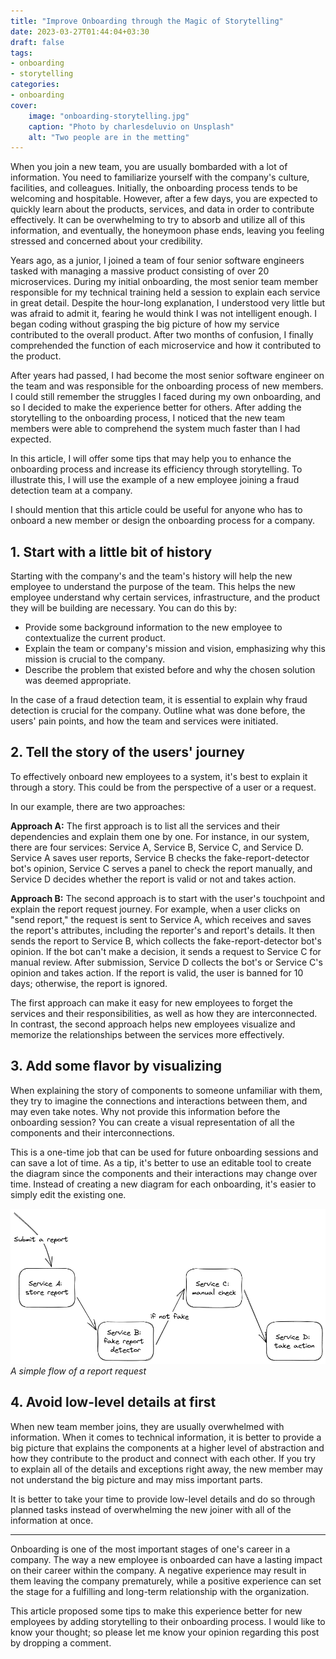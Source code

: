 ```yaml
---
title: "Improve Onboarding through the Magic of Storytelling"
date: 2023-03-27T01:44:04+03:30
draft: false
tags:
- onboarding
- storytelling
categories:
- onboarding
cover:
    image: "onboarding-storytelling.jpg"
    caption: "Photo by charlesdeluvio on Unsplash"
    alt: "Two people are in the metting"
---
```


When you join a new team, you are usually bombarded with a lot of information. You need to familiarize yourself with the company's culture, facilities, and colleagues. Initially, the onboarding process tends to be welcoming and hospitable. However, after a few days, you are expected to quickly learn about the products, services, and data in order to contribute effectively. It can be overwhelming to try to absorb and utilize all of this information, and eventually, the honeymoon phase ends, leaving you feeling stressed and concerned about your credibility.

Years ago, as a junior, I joined a team of four senior software engineers tasked with managing a massive product consisting of over 20 microservices. During my initial onboarding, the most senior team member responsible for my technical training held a session to explain each service in great detail. Despite the hour-long explanation, I understood very little but was afraid to admit it, fearing he would think I was not intelligent enough. I began coding without grasping the big picture of how my service contributed to the overall product. After two months of confusion, I finally comprehended the function of each microservice and how it contributed to the product.

After years had passed, I had become the most senior software engineer on the team and was responsible for the onboarding process of new members. I could still remember the struggles I faced during my own onboarding, and so I decided to make the experience better for others. After adding the storytelling to the onboarding process, I noticed that the new team members were able to comprehend the system much faster than I had expected.

In this article, I will offer some tips that may help you to enhance the onboarding process and increase its efficiency through storytelling. To illustrate this, I will use the example of a new employee joining a fraud detection team at a company.

I should mention that this article could be useful for anyone who has to onboard a new member or design the onboarding process for a company.


## 1. Start with a little bit of history
Starting with the company's and the team's history will help the new employee to understand the purpose of the team. This helps the new employee understand why certain services, infrastructure, and the product they will be building are necessary. You can do this by:

- Provide some background information to the new employee to contextualize the current product.
- Explain the team or company's mission and vision, emphasizing why this mission is crucial to the company.
- Describe the problem that existed before and why the chosen solution was deemed appropriate.

In the case of a fraud detection team, it is essential to explain why fraud detection is crucial for the company. Outline what was done before, the users' pain points, and how the team and services were initiated.

## 2. Tell the story of the users' journey
To effectively onboard new employees to a system, it's best to explain it through a story. This could be from the perspective of a user or a request.

In our example, there are two approaches:

**Approach A:** The first approach is to list all the services and their dependencies and explain them one by one. For instance, in our system, there are four services: Service A, Service B, Service C, and Service D. Service A saves user reports, Service B checks the fake-report-detector bot's opinion, Service C serves a panel to check the report manually, and Service D decides whether the report is valid or not and takes action.

**Approach B:** The second approach is to start with the user's touchpoint and explain the report request journey. For example, when a user clicks on "send report," the request is sent to Service A, which receives and saves the report's attributes, including the reporter's and report's details. It then sends the report to Service B, which collects the fake-report-detector bot's opinion. If the bot can't make a decision, it sends a request to Service C for manual review. After submission, Service D collects the bot's or Service C's opinion and takes action. If the report is valid, the user is banned for 10 days; otherwise, the report is ignored.

The first approach can make it easy for new employees to forget the services and their responsibilities, as well as how they are interconnected. In contrast, the second approach helps new employees visualize and memorize the relationships between the services more effectively.

## 3. Add some flavor by visualizing
When explaining the story of components to someone unfamiliar with them, they try to imagine the connections and interactions between them, and may even take notes. Why not provide this information before the onboarding session? You can create a visual representation of all the components and their interconnections.

This is a one-time job that can be used for future onboarding sessions and can save a lot of time. As a tip, it's better to use an editable tool to create the diagram since the components and their interactions may change over time. Instead of creating a new diagram for each onboarding, it's easier to simply edit the existing one.

![A simple flow of a report request](report-flow.png)
*A simple flow of a report request*

## 4. Avoid low-level details at first
When new team member joins, they are usually overwhelmed with information. When it comes to technical information, it is better to provide a big picture that explains the components at a higher level of abstraction and how they contribute to the product and connect with each other. If you try to explain all of the details and exceptions right away, the new member may not understand the big picture and may miss important parts.

It is better to take your time to provide low-level details and do so through planned tasks instead of overwhelming the new joiner with all of the information at once.

---

Onboarding is one of the most important stages of one's career in a company. The way a new employee is onboarded can have a lasting impact on their career within the company. A negative experience may result in them leaving the company prematurely, while a positive experience can set the stage for a fulfilling and long-term relationship with the organization.

This article proposed some tips to make this experience better for new employees by adding storytelling to their onboarding process. I would like to know your thought; so please let me know your opinion regarding this post by dropping a comment.